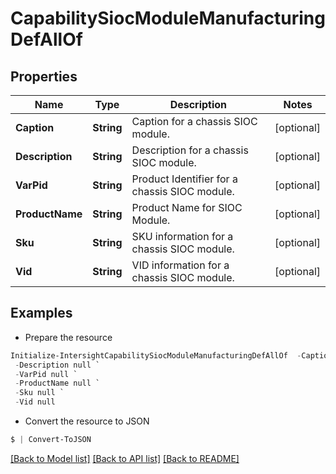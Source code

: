 # CapabilitySiocModuleManufacturingDefAllOf
## Properties

Name | Type | Description | Notes
------------ | ------------- | ------------- | -------------
**Caption** | **String** | Caption for a chassis SIOC module. | [optional] 
**Description** | **String** | Description for a chassis SIOC module. | [optional] 
**VarPid** | **String** | Product Identifier for a chassis SIOC module. | [optional] 
**ProductName** | **String** | Product Name for SIOC Module. | [optional] 
**Sku** | **String** | SKU information for a chassis SIOC module. | [optional] 
**Vid** | **String** | VID information for a chassis SIOC module. | [optional] 

## Examples

- Prepare the resource
```powershell
Initialize-IntersightCapabilitySiocModuleManufacturingDefAllOf  -Caption null `
 -Description null `
 -VarPid null `
 -ProductName null `
 -Sku null `
 -Vid null
```

- Convert the resource to JSON
```powershell
$ | Convert-ToJSON
```

[[Back to Model list]](../README.md#documentation-for-models) [[Back to API list]](../README.md#documentation-for-api-endpoints) [[Back to README]](../README.md)

